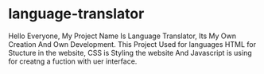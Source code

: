 # language-translator
Hello Everyone, My Project Name Is Language Translator, Its My Own Creation And Own Development. This Project Used for languages HTML for Stucture in the website, CSS is Styling the website And Javascript is using for creatng a fuction with uer interface. 
